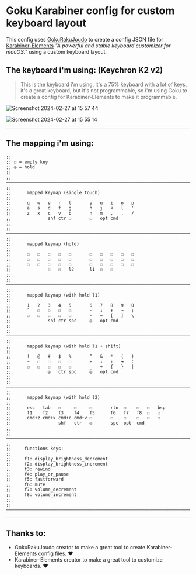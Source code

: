<!-- TO RUN USE: `export GOKU_EDN_CONFIG_FILE=./karabiner.edn && goku` -->

# Goku Karabiner config for custom keyboard layout

This config uses [GokuRakuJoudo](https://github.com/yqrashawn/GokuRakuJoudo) to create a config JSON file for [Karabiner-Elements](https://github.com/pqrs-org/Karabiner-Elements) *"A powerful and stable keyboard customizer for macOS."* using a custom keyboard layout.

## The keyboard i'm using: (Keychron K2 v2)
>
> This is the keyboard i'm using, it's a 75% keyboard with a lot of keys, it's a great keyboard, but it's not programmable, so i'm using Goku to create a config for Karabiner-Elements to make it programmable.
>
![Screenshot 2024-02-27 at 15 57 44](https://github.com/sturmenta/goku-karabiner-my-config/assets/30802967/60f70448-9c91-41e0-95c4-cbf05fcf1c68)

![Screenshot 2024-02-27 at 15 55 14](https://github.com/sturmenta/goku-karabiner-my-config/assets/30802967/698dfe67-6d88-41d2-a6d3-c5043dce22ce)



---
## The mapping i'm using:

```edn
;;
;; ☐ = empty key
;; ◎ = hold
;;
;; ─────────────────────────────────────────────────────────────────────────────
;;
;;      mapped keymap (single touch)
;;
;;      q   w   e   r   t       y   u   i   o   p
;;      a   s   d   f   g       h   j   k   l   '
;;      z   x   c   v   b       n   m   ,   .   /
;;              shf ctr ☐       ☐   opt cmd
;;
;; ─────────────────────────────────────────────────────────────────────────────
;;
;;      mapped keymap (hold)
;;
;;      ☐   ☐   ☐   ☐   ☐       ☐   ☐   ☐   ☐   ☐
;;      ☐   ☐   ☐   ☐   ☐       ☐   ☐   ☐   ☐   ☐
;;      ☐   ☐   ☐   ☐   ☐       ☐   ☐   ☐   ☐   ☐
;;              ☐   ☐   l2      l1  ☐   ☐
;;
;; ─────────────────────────────────────────────────────────────────────────────
;;
;;      mapped keymap (with hold l1)
;;
;;      1   2   3   4   5       6   7   8   9   0
;;      `   ☐   ☐   ☐   ☐       ←   ↓   ↑   →   ;
;;      ☐   ☐   ☐   ☐   ☐       -   =   [   ]   \
;;              shf ctr spc     ◎   opt cmd
;;
;; ─────────────────────────────────────────────────────────────────────────────
;;
;;      mapped keymap (with hold l1 + shift)
;;
;;      !   @   #   $   %       ^   &   *   (   )
;;      ~   ☐   ☐   ☐   ☐       ←   ↓   ↑   →   :
;;      ☐   ☐   ☐   ☐   ☐       _   +   {   }   |
;;              ◎   ctr spc     ◎   opt cmd
;;
;; ─────────────────────────────────────────────────────────────────────────────
;;
;;      mapped keymap (with hold l2)
;;
;;      esc   tab   ☐     ☐     ☐       rtn  ☐    ☐   ☐   bsp
;;      f1    f2    f3    f4    f5      f6   f7   f8  ☐   ☐
;;      cmd+z cmd+x cmd+c cmd+v ☐       ☐    ☐    ☐   ☐   ☐
;;                  shf   ctr   ◎       spc  opt  cmd
;;
;; ─────────────────────────────────────────────────────────────────────────────
;;
;;     functions keys:
;;
;;     f1: display_brightness_decrement
;;     f2: display_brightness_increment
;;     f3: rewind
;;     f4: play_or_pause
;;     f5: fastforward
;;     f6: mute
;;     f7: volume_decrement
;;     f8: volume_increment
;;
;; ─────────────────────────────────────────────────────────────────────────────
```

<!--

;; ─────────────────────────────────────────────────────────────────────────────
;;
;;      correct words for karabiner
;;
;;      - -> hyphen
;;      = -> equal_sign
;;      [ -> open_bracket
;;      ; -> semicolon
;;      ' -> quote
;;      , -> comma
;;      . -> period
;;      / -> slash
;;      esc -> escape
;;      spc -> spacebar
;;      tab -> tab
;;      rtn -> return_or_enter
;;      bsp -> delete_or_backspace
;;      shf -> left_shift
;;
;; ─────────────────────────────────────────────────────────────────────────────

-->

---

## Thanks to:

- GokuRakuJoudo creator to make a great tool to create Karabiner-Elements config files. ❤️
- Karabiner-Elements creator to make a great tool to customize keyboards. ❤️
